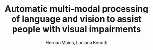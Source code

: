 ---
paperId: 4
author: Hernán Maina, Luciana Benotti
publicationauthor: Maina, H. et al.
title: Automatic multi-modal processing of language and vision to assist people with visual impairments
pdf: paper_04.pdf
poster: 
alt: --
type: 
topic: Multi-modal Processing
category: 
link: https://research.latinxinai.org/papers/naacl/2022/pdf/paper_04.pdf
conference: naacl
year: 2022
tags: naacl-2022
location: Virtual
---